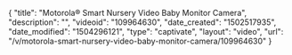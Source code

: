 {
    "title": "Motorola&reg; Smart Nursery Video Baby Monitor Camera",
    "description": "",
    "videoid": "109964630",
    "date_created": "1502517935",
    "date_modified": "1504296121",
    "type": "captivate",
    "layout": "video",
    "url": "\/v\/motorola-smart-nursery-video-baby-monitor-camera\/109964630"
}